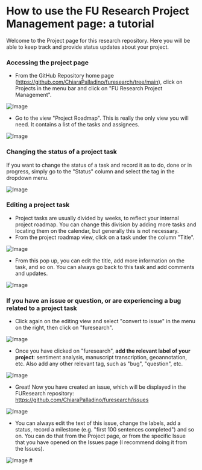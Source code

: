 # How to use the FU Research Project Management page: a tutorial

Welcome to the Project page for this research repository. Here you will be able to keep track and provide status updates about your project. 

### Accessing the project page 

* From the GitHub Repository home page (https://github.com/ChiaraPalladino/furesearch/tree/main), click on Projects in the menu bar and click on "FU Research Project Management".

![Image](https://github.com/users/ChiaraPalladino/projects/6/assets/15249889/85259df8-c51d-4f3e-9753-2b82b9a8f5aa)

* Go to the view "Project Roadmap". This is really the only view you will need. It contains a list of the tasks and assignees. 

![Image](https://github.com/users/ChiaraPalladino/projects/6/assets/15249889/5acd8a5f-53ba-4dd5-bd87-b7303d3a5743)

### Changing the status of a project task

If you want to change the status of a task and record it as to do, done or in progress, simply go to the "Status" column and select the tag in the dropdown menu. 

![Image](https://github.com/users/ChiaraPalladino/projects/6/assets/15249889/b3d4d00d-d4fb-4439-99be-500309dee87c)

### Editing a project task 

* Project tasks are usually divided by weeks, to reflect your internal project roadmap. You can change this division by adding more tasks and locating them on the calendar, but generally this is not necessary. 
* From the project roadmap view, click on a task under the column "Title".

![Image](https://github.com/users/ChiaraPalladino/projects/6/assets/15249889/d5f825ef-bc9f-4c1e-a5b8-e56dc812bbe2)

* From this pop up, you can edit the title, add more information on the task, and so on. You can always go back to this task and add comments and updates. 

![Image](https://github.com/users/ChiaraPalladino/projects/6/assets/15249889/ad563ac5-a627-4f26-aabe-ebc914ad3565)

### If you have an issue or question, or are experiencing a bug related to a project task 

* Click again on the editing view and select "convert to issue" in the menu on the right, then click on "furesearch". 

![Image](https://github.com/users/ChiaraPalladino/projects/6/assets/15249889/53a303b7-7c20-442b-8d20-66c6bf3ada4d)

* Once you have clicked on "furesearch", **add the relevant label of your project**: sentiment analysis, manuscript transcription, geoannotation, etc. Also add any other relevant tag, such as "bug", "question", etc. 

![Image](https://github.com/users/ChiaraPalladino/projects/6/assets/15249889/9a279266-c403-49c0-981c-591defe31193)

* Great! Now you have created an issue, which will be displayed in the FUResearch repository: https://github.com/ChiaraPalladino/furesearch/issues 

![Image](https://github.com/users/ChiaraPalladino/projects/6/assets/15249889/53b33f37-09c6-44c5-89f7-67cca62a32e7)

* You can always edit the text of this issue, change the labels, add a status, record a milestone (e.g. "first 100 sentences completed") and so on. You can do that from the Project page, or from the specific Issue that you have opened on the Issues page (I recommend doing it from the Issues). 

![Image](https://github.com/users/ChiaraPalladino/projects/6/assets/15249889/0a17b8a2-74a8-4058-9459-04df2bd98bc1) #
